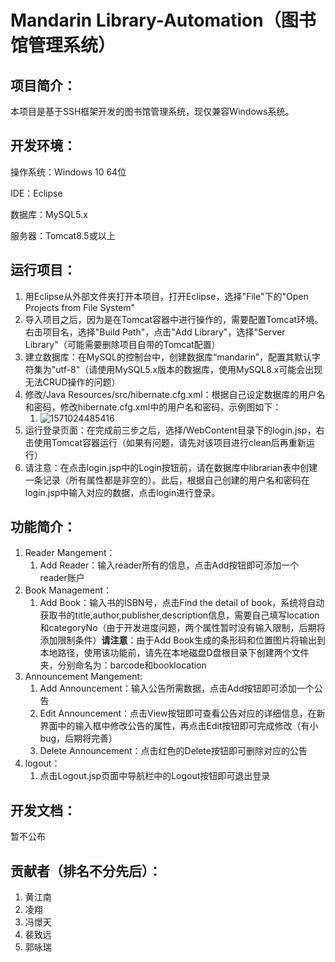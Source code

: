 # Mandarin Library-Automation（图书馆管理系统）



## 项目简介：

本项目是基于SSH框架开发的图书馆管理系统，现仅兼容Windows系统。



## 开发环境：

操作系统：Windows 10 64位

IDE：Eclipse

数据库：MySQL5.x

服务器：Tomcat8.5或以上



## 运行项目：

1. 用Eclipse从外部文件夹打开本项目，打开Eclipse，选择"File"下的"Open Projects from File System"
2. 导入项目之后，因为是在Tomcat容器中进行操作的，需要配置Tomcat环境。右击项目名，选择"Build Path"，点击"Add Library"，选择"Server Library"（可能需要删除项目自带的Tomcat配置）
3. 建立数据库：在MySQL的控制台中，创建数据库“mandarin”，配置其默认字符集为"utf-8"（请使用MySQL5.x版本的数据库，使用MySQL8.x可能会出现无法CRUD操作的问题）
4. 修改/Java Resources/src/hibernate.cfg.xml：根据自己设定数据库的用户名和密码，修改hibernate.cfg.xml中的用户名和密码，示例图如下：
   1. ![1571024485416](C:\Users\HJN\AppData\Roaming\Typora\typora-user-images\1571024485416.png)
5. 运行登录页面：在完成前三步之后，选择/WebContent目录下的login.jsp，右击使用Tomcat容器运行（如果有问题，请先对该项目进行clean后再重新运行）
6. 请注意：在点击login.jsp中的Login按钮前，请在数据库中librarian表中创建一条记录（所有属性都是非空的）。此后，根据自己创建的用户名和密码在login.jsp中输入对应的数据，点击login进行登录。



## 功能简介：

1. Reader Mangement：
   1. Add Reader：输入reader所有的信息，点击Add按钮即可添加一个reader账户
2. Book Management：
   1. Add Book：输入书的ISBN号，点击Find the detail of book，系统将自动获取书的title,author,publisher,description信息，需要自己填写location和categoryNo（由于开发进度问题，两个属性暂时没有输入限制，后期将添加限制条件）**请注意**：由于Add Book生成的条形码和位置图片将输出到本地路径，使用该功能前，请先在本地磁盘D盘根目录下创建两个文件夹，分别命名为：barcode和booklocation
3. Announcement Mangement:
   1. Add Announcement：输入公告所需数据，点击Add按钮即可添加一个公告
   2. Edit Announcement：点击View按钮即可查看公告对应的详细信息，在新界面中的输入框中修改公告的属性，再点击Edit按钮即可完成修改（有小bug，后期将完善）
   3. Delete Announcement：点击红色的Delete按钮即可删除对应的公告
4. logout：
   1. 点击Logout.jsp页面中导航栏中的Logout按钮即可退出登录



## 开发文档：

暂不公布



## 贡献者（排名不分先后）：

1. 黄江南
2. 凌翔
3. 冯憬天
4. 裴致远
5. 郭咏瑞